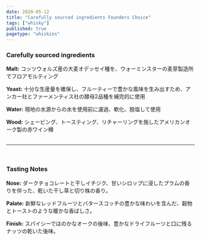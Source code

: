 ```yaml
---
date: 2020-05-12
title: "Carefully sourced ingredients Founders Choice"
tags: ["whisky"]
published: true
pagetype: "whiskies"
---
```


### Carefully sourced ingredients 
**Malt:** コッツウォルズ産の大麦オデッセイ種を、ウォーミンスターの麦芽製造所でフロアモルティング

**Yeast:** 十分な生産量を確保し、フルーティーで豊かな風味を生み出すため、アンカー社とファーメンティス社の酵母2品種を補完的に使用

**Water:** 現地の水源からの水を使用前に濾過、軟化、脱塩して使用

**Wood:** シェービング、トースティング、リチャーリングを施したアメリカンオーク製の赤ワイン樽
<br>
<br>
<hr>
<br>

### Tasting Notes
**Nose:** ダークチョコレートと干しイチジク、甘いシロップに浸したプラムの香りを伴った、乾いた干し草と切り株の香り。

**Palate:** 新鮮なレッドフルーツとバタースコッチの豊かな味わいを含んだ、穀物とトーストのような暖かな香ばしさ。

**Finish:** スパイシーでほのかなオークの後味、豊かなドライフルーツと口に残るナッツの乾いた後味。